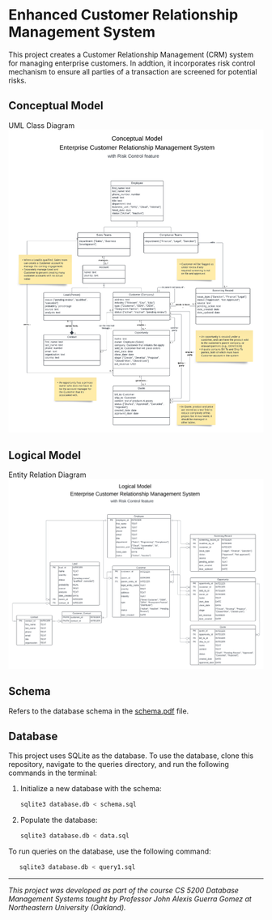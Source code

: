# Enhanced Customer Relationship Management System

This project creates a Customer Relationship Management (CRM) system for managing enterprise customers. In addtion, it incorporates risk control mechanism to ensure all parties of a transaction are screened for potential risks.

<!-- The system is built using Node.js and Express.js, and uses [database name] as the database. -->

## Conceptual Model

UML Class Diagram
![UML Class Diagram](diagrams/uml.png)

## Logical Model

Entity Relation Diagram
![Entity Relation Diagram](diagrams/erd.png)

## Schema

Refers to the database schema in the [schema.pdf](schema.pdf) file.

<!-- ## How to run it

- Requires installation of node, express, [database name]

```
npm install
npm start
```

## How to use it

Go to http://localhost:3000 and [do something] -->

## Database

This project uses SQLite as the database. To use the database, clone this repository, navigate to the queries directory, and run the following commands in the terminal:

1. Initialize a new database with the schema:

   ```bash
   sqlite3 database.db < schema.sql
   ```

2. Populate the database:

   ```bash
   sqlite3 database.db < data.sql
   ```

To run queries on the database, use the following command:

```bash
   sqlite3 database.db < query1.sql
```

---

_This project was developed as part of the course CS 5200 Database Management Systems taught by Professor John Alexis Guerra Gomez at Northeastern University (Oakland)._
